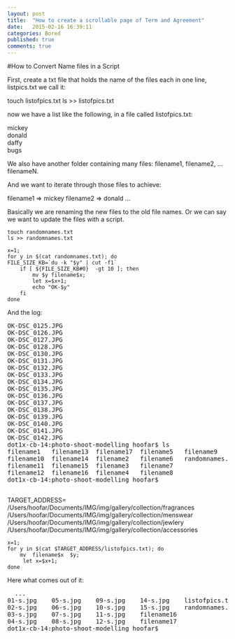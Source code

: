 ```yaml
---
layout: post
title:  "How to create a scrollable page of Term and Agreement"
date:   2015-02-16 16:39:11
categories: Bored
published: true
comments: true
---
```

#How to Convert Name files in a Script

First, create a txt file that holds the name of the files each in one line, listpics.txt we call it:

touch listofpics.txt
ls >> listofpics.txt

now we have a list like the following, in a file called listofpics.txt:

mickey <br>
donald <br>
daffy <br>
bugs  <br>

We also have another folder containing many files: filename1, filename2, ... filenameN.

And we want to iterate through those files to achieve:

filename1 => mickey 
filename2 => donald ...

Basically we are renaming the new files to the old file names. Or we can say we want to update the files with a script.
	
	touch randomnames.txt
	ls >> randomnames.txt

	x=1;
	for y in $(cat randomnames.txt); do
	FILE_SIZE_KB=`du -k "$y" | cut -f1`
		if [ ${FILE_SIZE_KB#0}  -gt 10 ]; then
     		mv $y filename$x;
     		let x=$x+1;
     		echo "OK-$y"
        fi
    done
  
  
And the log:
  <HTML> 
  <PRE>
OK-DSC_0125.JPG
OK-DSC_0126.JPG
OK-DSC_0127.JPG
OK-DSC_0128.JPG
OK-DSC_0130.JPG
OK-DSC_0131.JPG
OK-DSC_0132.JPG
OK-DSC_0133.JPG
OK-DSC_0134.JPG
OK-DSC_0135.JPG
OK-DSC_0136.JPG
OK-DSC_0137.JPG
OK-DSC_0138.JPG
OK-DSC_0139.JPG
OK-DSC_0140.JPG
OK-DSC_0141.JPG
OK-DSC_0142.JPG
dot1x-cb-14:photo-shoot-modelling hoofar$ ls
filename1	filename13	filename17	filename5	filename9
filename10	filename14	filename2	filename6	randomnames.txt
filename11	filename15	filename3	filename7
filename12	filename16	filename4	filename8
dot1x-cb-14:photo-shoot-modelling hoofar$ 

</PRE>
</HTML>
 
TARGET_ADDRESS=
/Users/hoofar/Documents/IMG/img/gallery/collection/fragrances
/Users/hoofar/Documents/IMG/img/gallery/collection/menswear
/Users/hoofar/Documents/IMG/img/gallery/collection/jewlery
/Users/hoofar/Documents/IMG/img/gallery/collection/accessories


	x=1;
	for y in $(cat $TARGET_ADDRESS/listofpics.txt); do
        mv  filename$x  $y;
         let x=$x+1;
    done
  
 Here what comes out of it:
  <HTML> 
  <PRE>
  ...
01-s.jpg	05-s.jpg	09-s.jpg	14-s.jpg	listofpics.txt
02-s.jpg	06-s.jpg	10-s.jpg	15-s.jpg	randomnames.txt
03-s.jpg	07-s.jpg	11-s.jpg	filename16
04-s.jpg	08-s.jpg	12-s.jpg	filename17
dot1x-cb-14:photo-shoot-modelling hoofar$
 </PRE>
 </HTML>
